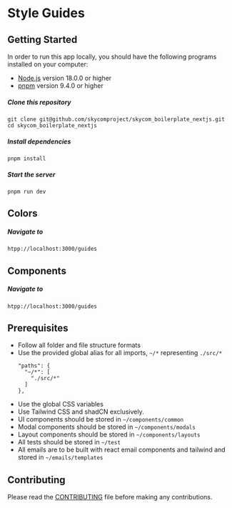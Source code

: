 # Style Guides

## Getting Started

In order to run this app locally, you should have the following programs installed on your computer:

- [Node.js](https://nodejs.org/) version 18.0.0 or higher
- [pnpm](https://yarnpkg.com/) version 9.4.0 or higher

##### Clone this repository

```
git clone git@github.com/skycomproject/skycom_boilerplate_nextjs.git
cd skycom_boilerplate_nextjs
```

##### Install dependencies

```
pnpm install
```

##### Start the server

```
pnpm run dev
```

## Colors

##### Navigate to

```
htpp://localhost:3000/guides
```

## Components

##### Navigate to

```
htpp://localhost:3000/guides
```

## Prerequisites

- Follow all folder and file structure formats
- Use the provided global alias for all imports, `~/*` representing `./src/*`
  ```
  "paths": {
    "~/*": [
      "./src/*"
    ]
  },
  ```
- Use the global CSS variables
- Use Tailwind CSS and shadCN exclusively.
- UI components should be stored in `~/components/common`
- Modal components should be stored in `~/components/modals`
- Layout components should be stored in `~/components/layouts`
- All tests should be stored in `~/test`
- All emails are to be built with react email components and tailwind and stored in `~/emails/templates`

## Contributing

Please read the [CONTRIBUTING](./CONTRIBUTING.md) file before making any contributions.
